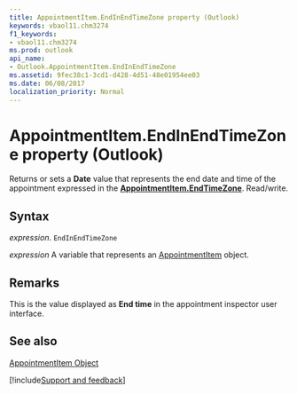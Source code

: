 ```yaml
---
title: AppointmentItem.EndInEndTimeZone property (Outlook)
keywords: vbaol11.chm3274
f1_keywords:
- vbaol11.chm3274
ms.prod: outlook
api_name:
- Outlook.AppointmentItem.EndInEndTimeZone
ms.assetid: 9fec38c1-3cd1-d428-4d51-48e01954ee03
ms.date: 06/08/2017
localization_priority: Normal
---
```



# AppointmentItem.EndInEndTimeZone property (Outlook)

Returns or sets a  **Date** value that represents the end date and time of the appointment expressed in the **[AppointmentItem.EndTimeZone](Outlook.AppointmentItem.EndTimeZone.md)**. Read/write.


## Syntax

_expression_. `EndInEndTimeZone`

_expression_ A variable that represents an [AppointmentItem](Outlook.AppointmentItem.md) object.


## Remarks

This is the value displayed as  **End time** in the appointment inspector user interface.


## See also


[AppointmentItem Object](Outlook.AppointmentItem.md)

[!include[Support and feedback](~/includes/feedback-boilerplate.md)]